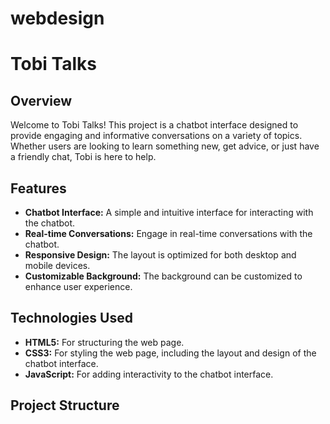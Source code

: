 # webdesign
 
# Tobi Talks

## Overview

Welcome to Tobi Talks! This project is a chatbot interface designed to provide engaging and informative conversations on a variety of topics. Whether users are looking to learn something new, get advice, or just have a friendly chat, Tobi is here to help.

## Features

- **Chatbot Interface:** A simple and intuitive interface for interacting with the chatbot.
- **Real-time Conversations:** Engage in real-time conversations with the chatbot.
- **Responsive Design:** The layout is optimized for both desktop and mobile devices.
- **Customizable Background:** The background can be customized to enhance user experience.

## Technologies Used

- **HTML5:** For structuring the web page.
- **CSS3:** For styling the web page, including the layout and design of the chatbot interface.
- **JavaScript:** For adding interactivity to the chatbot interface.

## Project Structure


